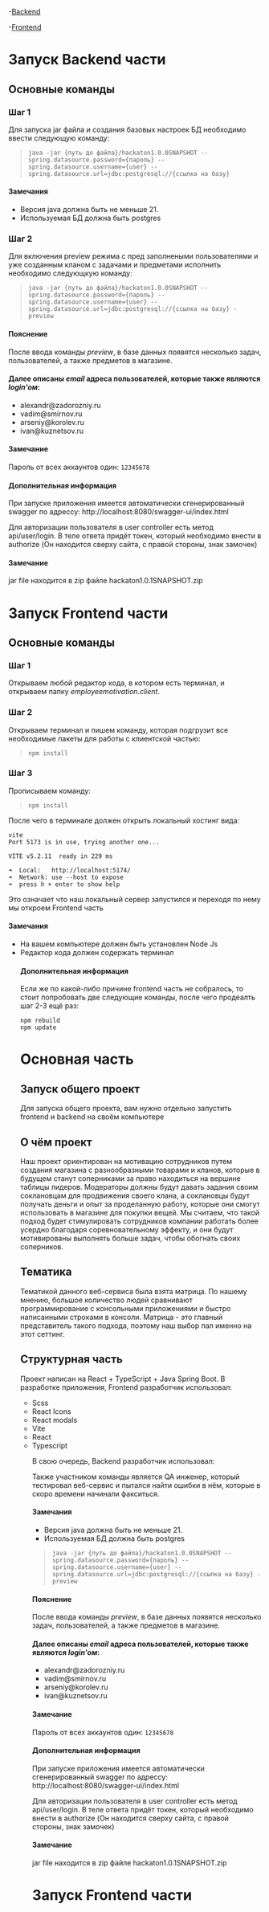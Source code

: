 -[Backend](#запуск-backend-части)

-[Frontend](#запуск-frontend-части)

# Запуск Backend части

## Основные команды

### Шаг 1

Для запуска jar файла и создания базовых настроек БД необходимо ввести следующую команду:

> ```java -jar {путь до файла}/hackaton1.0.0SNAPSHOT --spring.datasource.password={пароль} --spring.datasource.username={user} --spring.datasource.url=jdbc:postgresql://{ссылка на базу}```

#### Замечания

<ul>
<li>Версия java должна быть не меньше 21.</li>
<li>Используемая БД должна быть postgres</li>
</ul>

### Шаг 2

Для включения preview режима с пред заполнеными пользователями и уже созданным кланом с задачами и предметами исполнить необходимо следующкую команду:

> ```java -jar {путь до файла}/hackaton1.0.0SNAPSHOT --spring.datasource.password={пароль} --spring.datasource.username={user} --spring.datasource.url=jdbc:postgresql://{ссылка на базу} -preview```

#### Пояснение

После ввода команды <i>preview</i>, в базе данных появятся несколько задач, пользователей, а также предметов в магазине.

#### Далее описаны <i>email</i> адреса пользователей, которые также являются <i>login'ом</i>:

<ul>
<li>alexandr@zadorozniy.ru</li>
<li>vadim@smirnov.ru</li>
<li>arseniy@korolev.ru</li>
<li>ivan@kuznetsov.ru</li>
</ul>

#### Замечание

Пароль от всех аккаунтов один: ```12345678```

#### Дополнительная информация

При запуске приложения имеется автоматически сгенерированный swagger по адрессу: http://localhost:8080/swagger-ui/index.html

Для авторизации пользователя в user controller есть метод api/user/login.
В теле ответа придёт токен, который необходимо внести в authorize (Он находится сверху сайта, с правой стороны, знак замочек)

#### Замечание

jar file находится в zip файле hackaton1.0.1SNAPSHOT.zip

# Запуск Frontend части

## Основные команды

### Шаг 1

Открываем любой редактор кода, в котором есть терминал, и открываем папку <i>employeemotivation.client</i>.

### Шаг 2

Открываем терминал и пишем команду, которая подгрузит все необходимые пакеты для работы с клиентской частью:

> ```npm install```

### Шаг 3

Прописываем команду:

> ```npm install```

После чего в терминале должен открыть локальный хостинг вида:

```
vite
Port 5173 is in use, trying another one...

VITE v5.2.11  ready in 229 ms

➜  Local:   http://localhost:5174/
➜  Network: use --host to expose
➜  press h + enter to show help
```

Это означает что наш локальный сервер запустился и переходя по нему мы откроем Frontend часть

#### Замечания

<ul>
<li>На вашем компьютере должен быть установлен Node Js
<li>Редактор кода должен содержать терминал

#### Дополнительная информация

Если же по какой-либо причине frontend часть не собралось, то стоит попробовать две следующие команды, после чего продеалть шаг 2-3 ещё раз:

```
npm rebuild
npm update
```

# Основная часть

## Запуск общего проект

Для запуска общего проекта, вам нужно отдельно запустить frontend и backend на своём компьютере

## О чём проект

Наш проект ориентирован на мотивацию сотрудников путем создания магазина с разнообразными товарами и кланов, которые в будущем станут соперниками за право находиться на вершине таблицы лидеров. Модераторы должны будут давать задания своим соклановцам для продвижения своего клана, а соклановцы будут получать деньги и опыт за проделанную работу, которые они смогут использовать в магазине для покупки вещей. Мы считаем, что такой подход будет стимулировать сотрудников компании работать более усердно благодаря соревновательному эффекту, и они будут мотивированы выполнять больше задач, чтобы обогнать своих соперников.

## Тематика

Тематикой данного веб-сервиса была взята матрица. По нашему мнению, большое количество людей сравнивают программирование с консольными приложениями и быстро написанными строками в консоли. Матрица - это главный представитель такого подхода, поэтому наш выбор пал именно на этот сеттинг.

## Структурная часть

Проект написан на React + TypeScript + Java Spring Boot.
В разработке приложения, Frontend разработчик использовал:

<ul>
<li> Scss
<li> React Icons
<li> React modals
<li> Vite
<li> React
<li> Typescript

В свою очередь, Backend разработчик использовал:

Также участником команды является QA инженер, который тестировал веб-сервис и пытался найти ошибки в нём, которые в скоро времени начинали факситься.


#### Замечания
<ul>
<li>Версия java должна быть не меньше 21.</li>
<li>Используемая БД должна быть postgres</li>
</ul>


>```java -jar {путь до файла}/hackaton1.0.0SNAPSHOT --spring.datasource.password={пароль} --spring.datasource.username={user} --spring.datasource.url=jdbc:postgresql://{ссылка на базу} -preview```


#### Пояснение
После ввода команды <i>preview</i>, в базе данных появятся несколько задач, пользователей, а также предметов в магазине.

#### Далее описаны <i>email</i> адреса пользователей, которые также являются <i>login'ом</i>:

<ul>
<li>alexandr@zadorozniy.ru</li>
<li>vadim@smirnov.ru</li>
<li>arseniy@korolev.ru</li>
<li>ivan@kuznetsov.ru</li>
</ul>

#### Замечание
Пароль от всех аккаунтов один: ```12345678```


#### Дополнительная информация
При запуске приложения имеется автоматически сгенерированный swagger по адрессу: http://localhost:8080/swagger-ui/index.html

Для авторизации пользователя в user controller есть метод api/user/login. 
В теле ответа придёт токен, который необходимо внести в authorize (Он находится сверху сайта, с правой стороны, знак замочек)


#### Замечание
jar file находится в zip файле hackaton1.0.1SNAPSHOT.zip

# Запуск Frontend части
